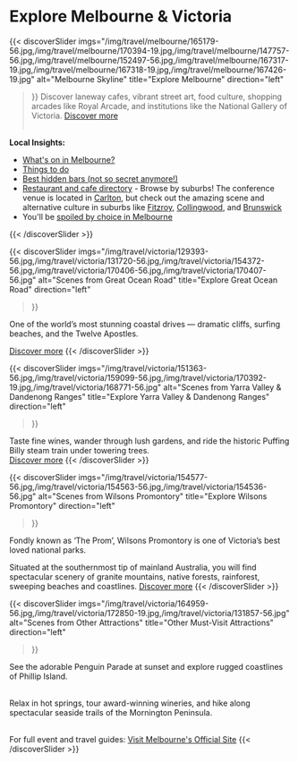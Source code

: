 # Explore Melbourne & Victoria


<!-- ![Melbourne Skyline](https://via.placeholder.com/800x400?text=Melbourne+Skyline) -->


{{< discoverSlider
  imgs="/img/travel/melbourne/165179-56.jpg,/img/travel/melbourne/170394-19.jpg,/img/travel/melbourne/147757-56.jpg,/img/travel/melbourne/152497-56.jpg,/img/travel/melbourne/167317-19.jpg,/img/travel/melbourne/167318-19.jpg,/img/travel/melbourne/167426-19.jpg" 
  alt="Melbourne Skyline"
  title="Explore Melbourne"
  direction="left"
>}}
Discover laneway cafes, vibrant street art, food culture, shopping arcades like Royal Arcade, and institutions like the National Gallery of Victoria. <a href="https://www.visitmelbourne.com/regions/melbourne">Discover more</a></br></br>

<strong>Local Insights:</strong>
<ul>
<li><a href="https://www.broadsheet.com.au/melbourne">What's on in Melbourne?</a></li>
<li><a href="https://www.broadsheet.com.au/melbourne/search/things-to-do">Things to do</a></li>
<li><a href="https://www.broadsheet.com.au/melbourne/guides/best-hidden-bars">Best hidden bars (not so secret anymore!)</a></li>
<li><a href="https://www.broadsheet.com.au/melbourne/directory">Restaurant and cafe directory</a> - Browse by suburbs! The conference venue is located in <a href="https://www.broadsheet.com.au/melbourne/carlton">Carlton</a>, but check out the amazing scene and alternative culture in suburbs like <a href="https://www.broadsheet.com.au/melbourne/fitzroy">Fitzroy</a>, <a href="https://www.broadsheet.com.au/melbourne/collingwood">Collingwood</a>, and <a href="https://www.broadsheet.com.au/melbourne/brunswick">Brunswick</a></li>
<li>You'll be <a href="https://www.broadsheet.com.au/melbourne/melbourne">spoiled by choice in Melbourne</a></li>
</ul>

{{< /discoverSlider >}}

{{< discoverSlider
  imgs="/img/travel/victoria/129393-56.jpg,/img/travel/victoria/131720-56.jpg,/img/travel/victoria/154372-56.jpg,/img/travel/victoria/170406-56.jpg,/img/travel/victoria/170407-56.jpg"
  alt="Scenes from Great Ocean Road"
  title="Explore Great Ocean Road"
  direction="left"
>}}

One of the world’s most stunning coastal drives — dramatic cliffs, surfing beaches, and the Twelve Apostles.  
<!-- ![Great Ocean Road](https://via.placeholder.com/600x300?text=Great+Ocean+Road)   -->
<a href="https://www.visitmelbourne.com/regions/great-ocean-road">Discover more</a>
{{< /discoverSlider >}}


{{< discoverSlider
  imgs="/img/travel/victoria/151363-56.jpg,/img/travel/victoria/159099-56.jpg,/img/travel/victoria/170392-19.jpg,/img/travel/victoria/168771-56.jpg"
  alt="Scenes from Yarra Valley & Dandenong Ranges"
  title="Explore Yarra Valley & Dandenong Ranges"
  direction="left"
>}}

Taste fine wines, wander through lush gardens, and ride the historic Puffing Billy steam train under towering trees.  
<a href="https://www.visitmelbourne.com/regions/yarra-valley-and-dandenong-ranges">Discover more</a>
{{< /discoverSlider >}}

{{< discoverSlider
  imgs="/img/travel/victoria/154577-56.jpg,/img/travel/victoria/154563-56.jpg,/img/travel/victoria/154536-56.jpg"
  alt="Scenes from Wilsons Promontory"
  title="Explore Wilsons Promontory"
  direction="left"
>}}

Fondly known as ‘The Prom’, Wilsons Promontory is one of Victoria’s best loved national parks.

Situated at the southernmost tip of mainland Australia, you will find spectacular scenery of granite mountains, native forests, rainforest, sweeping beaches and coastlines. <a href="https://www.visitvictoria.com/regions/gippsland/see-and-do/nature-and-wildlife/national-parks-and-reserves/wilsons-promontory-national-park">Discover more</a>
{{< /discoverSlider >}}

{{< discoverSlider
  imgs="/img/travel/victoria/164959-56.jpg,/img/travel/victoria/172850-19.jpg,/img/travel/victoria/131857-56.jpg"
  alt="Scenes from Other Attractions"
  title="Other Must-Visit Attractions"
  direction="left"
>}}

See the adorable Penguin Parade at sunset and explore rugged coastlines of Phillip Island. </br></br>

Relax in hot springs, tour award-winning wineries, and hike along spectacular seaside trails of the Mornington Peninsula. </br></br>


For full event and travel guides: <a href="https://www.visitmelbourne.com/">Visit Melbourne's Official Site</a>
{{< /discoverSlider >}}


